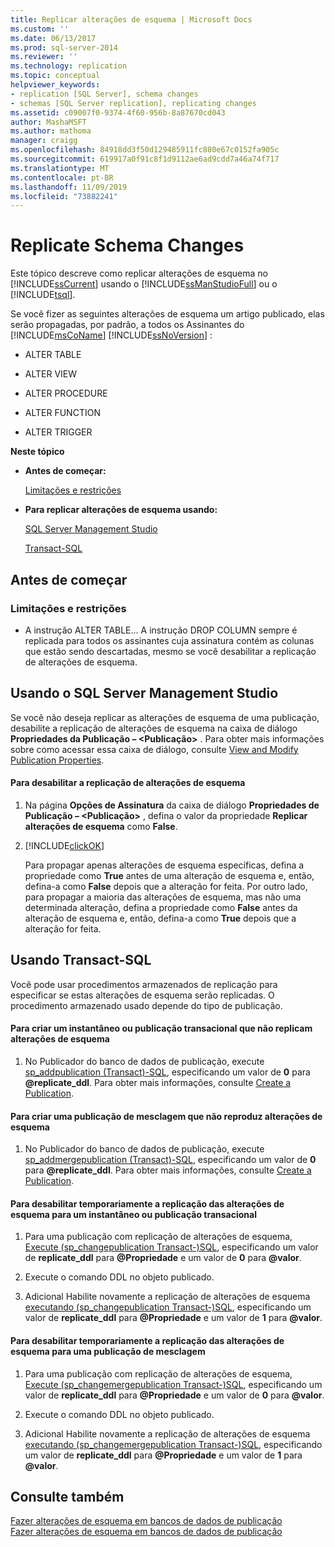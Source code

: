 ```yaml
---
title: Replicar alterações de esquema | Microsoft Docs
ms.custom: ''
ms.date: 06/13/2017
ms.prod: sql-server-2014
ms.reviewer: ''
ms.technology: replication
ms.topic: conceptual
helpviewer_keywords:
- replication [SQL Server], schema changes
- schemas [SQL Server replication], replicating changes
ms.assetid: c09007f0-9374-4f60-956b-8a87670cd043
author: MashaMSFT
ms.author: mathoma
manager: craigg
ms.openlocfilehash: 84918dd3f50d129485911fc880e67c0152fa905c
ms.sourcegitcommit: 619917a0f91c8f1d9112ae6ad9cdd7a46a74f717
ms.translationtype: MT
ms.contentlocale: pt-BR
ms.lasthandoff: 11/09/2019
ms.locfileid: "73882241"
---
```

# <a name="replicate-schema-changes"></a>Replicate Schema Changes
  Este tópico descreve como replicar alterações de esquema no [!INCLUDE[ssCurrent](../../../includes/sscurrent-md.md)] usando o [!INCLUDE[ssManStudioFull](../../../includes/ssmanstudiofull-md.md)] ou o [!INCLUDE[tsql](../../../includes/tsql-md.md)].  
  
 Se você fizer as seguintes alterações de esquema um artigo publicado, elas serão propagadas, por padrão, a todos os Assinantes do [!INCLUDE[msCoName](../../../includes/msconame-md.md)] [!INCLUDE[ssNoVersion](../../../includes/ssnoversion-md.md)] :  
  
-   ALTER TABLE  
  
-   ALTER VIEW  
  
-   ALTER PROCEDURE  
  
-   ALTER FUNCTION  
  
-   ALTER TRIGGER  
  
 **Neste tópico**  
  
-   **Antes de começar:**  
  
     [Limitações e restrições](#Restrictions)  
  
-   **Para replicar alterações de esquema usando:**  
  
     [SQL Server Management Studio](#SSMSProcedure)  
  
     [Transact-SQL](#TsqlProcedure)  
  
##  <a name="BeforeYouBegin"></a> Antes de começar  
  
###  <a name="Restrictions"></a> Limitações e restrições  
  
-   A instrução ALTER TABLE... A instrução DROP COLUMN sempre é replicada para todos os assinantes cuja assinatura contém as colunas que estão sendo descartadas, mesmo se você desabilitar a replicação de alterações de esquema.  
  
##  <a name="SSMSProcedure"></a> Usando o SQL Server Management Studio  
 Se você não deseja replicar as alterações de esquema de uma publicação, desabilite a replicação de alterações de esquema na caixa de diálogo **Propriedades da Publicação – \<Publicação>** . Para obter mais informações sobre como acessar essa caixa de diálogo, consulte [View and Modify Publication Properties](view-and-modify-publication-properties.md).  
  
#### <a name="to-disable-replication-of-schema-changes"></a>Para desabilitar a replicação de alterações de esquema  
  
1.  Na página **Opções de Assinatura** da caixa de diálogo **Propriedades de Publicação – \<Publicação>** , defina o valor da propriedade **Replicar alterações de esquema** como **False**.  
  
2.  [!INCLUDE[clickOK](../../../includes/clickok-md.md)]  
  
     Para propagar apenas alterações de esquema específicas, defina a propriedade como **True** antes de uma alteração de esquema e, então, defina-a como **False** depois que a alteração for feita. Por outro lado, para propagar a maioria das alterações de esquema, mas não uma determinada alteração, defina a propriedade como **False** antes da alteração de esquema e, então, defina-a como **True** depois que a alteração for feita.  
  
##  <a name="TsqlProcedure"></a> Usando Transact-SQL  
 Você pode usar procedimentos armazenados de replicação para especificar se estas alterações de esquema serão replicadas. O procedimento armazenado usado depende do tipo de publicação.  
  
#### <a name="to-create-a-snapshot-or-transactional-publication-that-does-not-replicate-schema-changes"></a>Para criar um instantâneo ou publicação transacional que não replicam alterações de esquema  
  
1.  No Publicador do banco de dados de publicação, execute [sp_addpublication &#40;Transact&#41;-SQL](/sql/relational-databases/system-stored-procedures/sp-addpublication-transact-sql), especificando um valor de **0** para **\@replicate_ddl**. Para obter mais informações, consulte [Create a Publication](create-a-publication.md).  
  
#### <a name="to-create-a-merge-publication-that-does-not-replicate-schema-changes"></a>Para criar uma publicação de mesclagem que não reproduz alterações de esquema  
  
1.  No Publicador do banco de dados de publicação, execute [sp_addmergepublication &#40;Transact&#41;-SQL](/sql/relational-databases/system-stored-procedures/sp-addmergepublication-transact-sql), especificando um valor de **0** para **\@replicate_ddl**. Para obter mais informações, consulte [Create a Publication](create-a-publication.md).  
  
#### <a name="to-temporarily-disable-replicating-schema-changes-for-a-snapshot-or-transactional-publication"></a>Para desabilitar temporariamente a replicação das alterações de esquema para um instantâneo ou publicação transacional  
  
1.  Para uma publicação com replicação de alterações de esquema, [Execute &#40;sp_changepublication Transact-&#41;SQL](/sql/relational-databases/system-stored-procedures/sp-changepublication-transact-sql), especificando um valor de **replicate_ddl** para **\@Propriedade** e um valor de **0** para **\@valor**.  
  
2.  Execute o comando DDL no objeto publicado.  
  
3.  Adicional Habilite novamente a replicação de alterações de esquema [executando &#40;sp_changepublication Transact-&#41;SQL](/sql/relational-databases/system-stored-procedures/sp-changepublication-transact-sql), especificando um valor de **replicate_ddl** para **\@Propriedade** e um valor de **1** para **\@valor**.  
  
#### <a name="to-temporarily-disable-replicating-schema-changes-for-a-merge-publication"></a>Para desabilitar temporariamente a replicação das alterações de esquema para uma publicação de mesclagem  
  
1.  Para uma publicação com replicação de alterações de esquema, [Execute &#40;sp_changemergepublication Transact-&#41;SQL](/sql/relational-databases/system-stored-procedures/sp-changemergepublication-transact-sql), especificando um valor de **replicate_ddl** para **\@Propriedade** e um valor de **0** para **\@valor**.  
  
2.  Execute o comando DDL no objeto publicado.  
  
3.  Adicional Habilite novamente a replicação de alterações de esquema [executando &#40;sp_changemergepublication Transact-&#41;SQL](/sql/relational-databases/system-stored-procedures/sp-changemergepublication-transact-sql), especificando um valor de **replicate_ddl** para **\@Propriedade** e um valor de **1** para **\@valor**.  
  
## <a name="see-also"></a>Consulte também  
 [Fazer alterações de esquema em bancos de dados de publicação](make-schema-changes-on-publication-databases.md)   
 [Fazer alterações de esquema em bancos de dados de publicação](make-schema-changes-on-publication-databases.md)  
  
  

